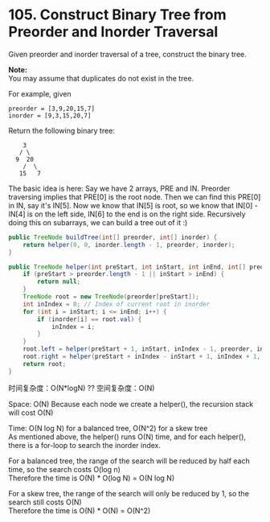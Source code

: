 # 105. Construct Binary Tree from Preorder and Inorder Traversal



Given preorder and inorder traversal of a tree, construct the binary tree.

**Note:**  
You may assume that duplicates do not exist in the tree.

For example, given

```text
preorder = [3,9,20,15,7]
inorder = [9,3,15,20,7]
```

Return the following binary tree:

```text
    3
   / \
  9  20
    /  \
   15   7
```

The basic idea is here: Say we have 2 arrays, PRE and IN. Preorder traversing implies that PRE\[0\] is the root node. Then we can find this PRE\[0\] in IN, say it's IN\[5\]. Now we know that IN\[5\] is root, so we know that IN\[0\] - IN\[4\] is on the left side, IN\[6\] to the end is on the right side. Recursively doing this on subarrays, we can build a tree out of it :\)

```java
public TreeNode buildTree(int[] preorder, int[] inorder) {
    return helper(0, 0, inorder.length - 1, preorder, inorder);
}

public TreeNode helper(int preStart, int inStart, int inEnd, int[] preorder, int[] inorder) {
    if (preStart > preorder.length - 1 || inStart > inEnd) {
        return null;
    }
    TreeNode root = new TreeNode(preorder[preStart]);
    int inIndex = 0; // Index of current root in inorder
    for (int i = inStart; i <= inEnd; i++) {
        if (inorder[i] == root.val) {
            inIndex = i;
        }
    }
    root.left = helper(preStart + 1, inStart, inIndex - 1, preorder, inorder);
    root.right = helper(preStart + inIndex - inStart + 1, inIndex + 1, inEnd, preorder, inorder);
    return root;
}
```

时间复杂度：O\(N\*logN\) ??  空间复杂度：O\(N\)

Space: O\(N\) Because each node we create a helper\(\), the recursion stack will cost O\(N\)

Time: O\(N log N\) for a balanced tree, O\(N^2\) for a skew tree  
As mentioned above, the helper\(\) runs O\(N\) time, and for each helper\(\), there is a for-loop to search the inorder index.

For a balanced tree, the range of the search will be reduced by half each time, so the search costs O\(log n\)  
Therefore the time is O\(N\) \* O\(log N\) = O\(N log N\)

For a skew tree, the range of the search will only be reduced by 1, so the search still costs O\(N\)  
Therefore the time is O\(N\) \* O\(N\) = O\(N^2\)

